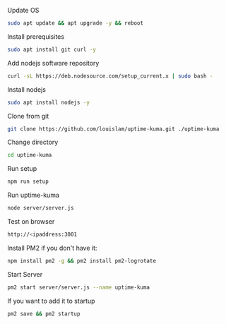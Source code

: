 Update OS
```bash
sudo apt update && apt upgrade -y && reboot
```

Install prerequisites
```bash
sudo apt install git curl -y
```
Add nodejs software repository
```bash
curl -sL https://deb.nodesource.com/setup_current.x | sudo bash -
```
Install nodejs
```bash
sudo apt install nodejs -y
```
Clone from git
```bash
git clone https://github.com/louislam/uptime-kuma.git ./uptime-kuma
```
Change directory
```bash
cd uptime-kuma
```
Run setup
```bash
npm run setup
```
Run uptime-kuma
```bash
node server/server.js
```
Test on browser
```bash
http://<ipaddress:3001
```
Install PM2 if you don't have it: 
```bash
npm install pm2 -g && pm2 install pm2-logrotate
```
Start Server
```bash
pm2 start server/server.js --name uptime-kuma
```
If you want to add it to startup
```bash
pm2 save && pm2 startup
```
